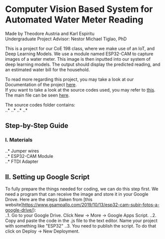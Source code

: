 # Computer Vision Based System for Automated Water Meter Reading  

Made by Theodore Austria and Karl Espiritu  
Undergraduate Project Advisor: Nestor Michael Tiglao, PhD  
  
This is a project for our CoE 198 class, where we make use of an IoT, and Deep Learning Models. We use a module named ESP32-CAM to capture images of a water meter. This image is then inputted into our system of deep learning models. The output should display the predicted reading, and an estimated water bill for the household.  
  
To read more regarding this project, you may take a look at our Documentation of the project [here](https://github.com/espiritukarl/CoE-198/blob/main/Final%20Documentation.pdf).  
If you want to take a look at the source codes used, you may refer to [this](put_source_code_folder). The main file can be seen [here](https://github.com/espiritukarl/CoE-198/blob/main/watermeter_prediction.ipynb).  
  
The source codes folder contains:  
..* 
..*
..* 
..* 

## Step-by-Step Guide

### I. Materials
..* Jumper wires  
..* ESP32-CAM Module  
..* FTDI Adapter  

## II. Setting up Google Script
To fully prepare the things needed for coding, we can do this step first. We need a program that can receive the image and store it in your Google Drove. Here are the steps (taken from [this website]https://www.gsampallo.com/2019/10/13/esp32-cam-subir-fotos-a-google-drive/):  
..1. Go to your Google Drive. Click New -> More -> Google Apps Script.
..2. Copy and paste the code in the .js file to the text editor. Name your project with something like "ESP32"
..3. You need to publish the script. To do that click on Deploy -> New Deployment.
